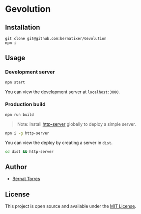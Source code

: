 # Gevolution

## Installation

```
git clone git@github.com:bernatixer/Gevolution
npm i
```

## Usage

### Development server

```bash
npm start
```

You can view the development server at `localhost:3000`.

### Production build

```bash
npm run build
```

> Note: Install [http-server](https://www.npmjs.com/package/http-server) globally to deploy a simple server.

```bash 
npm i -g http-server
```

You can view the deploy by creating a server in `dist`. 

```bash
cd dist && http-server
```

## Author

- [Bernat Torres](https://bernattorres.com)

## License

This project is open source and available under the [MIT License](LICENSE).
